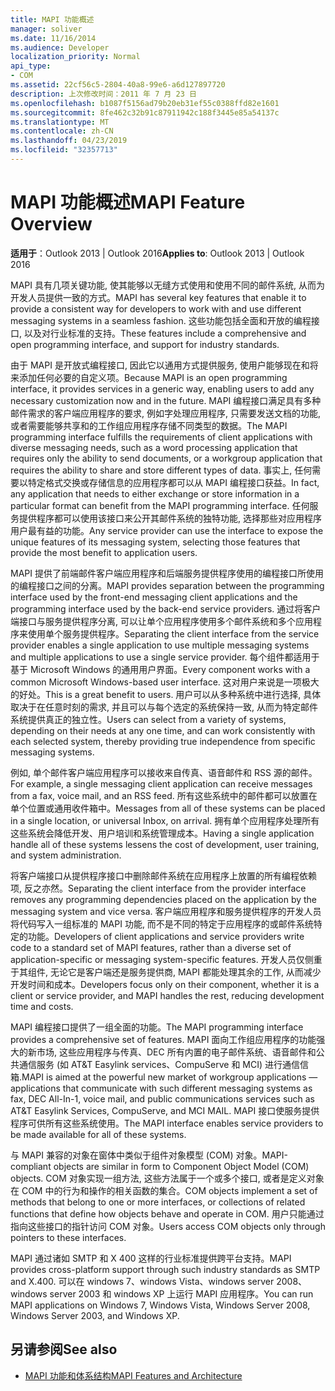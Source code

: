 ```yaml
---
title: MAPI 功能概述
manager: soliver
ms.date: 11/16/2014
ms.audience: Developer
localization_priority: Normal
api_type:
- COM
ms.assetid: 22cf56c5-2804-40a8-99e6-a6d127897720
description: 上次修改时间：2011 年 7 月 23 日
ms.openlocfilehash: b1087f5156ad79b20eb31ef55c0388ffd82e1601
ms.sourcegitcommit: 8fe462c32b91c87911942c188f3445e85a54137c
ms.translationtype: MT
ms.contentlocale: zh-CN
ms.lasthandoff: 04/23/2019
ms.locfileid: "32357713"
---
```

# <a name="mapi-feature-overview"></a><span data-ttu-id="43929-103">MAPI 功能概述</span><span class="sxs-lookup"><span data-stu-id="43929-103">MAPI Feature Overview</span></span>
 
<span data-ttu-id="43929-104">**适用于**：Outlook 2013 | Outlook 2016</span><span class="sxs-lookup"><span data-stu-id="43929-104">**Applies to**: Outlook 2013 | Outlook 2016</span></span> 
  
<span data-ttu-id="43929-105">MAPI 具有几项关键功能, 使其能够以无缝方式使用和使用不同的邮件系统, 从而为开发人员提供一致的方式。</span><span class="sxs-lookup"><span data-stu-id="43929-105">MAPI has several key features that enable it to provide a consistent way for developers to work with and use different messaging systems in a seamless fashion.</span></span> <span data-ttu-id="43929-106">这些功能包括全面和开放的编程接口, 以及对行业标准的支持。</span><span class="sxs-lookup"><span data-stu-id="43929-106">These features include a comprehensive and open programming interface, and support for industry standards.</span></span> 
  
<span data-ttu-id="43929-107">由于 MAPI 是开放式编程接口, 因此它以通用方式提供服务, 使用户能够现在和将来添加任何必要的自定义项。</span><span class="sxs-lookup"><span data-stu-id="43929-107">Because MAPI is an open programming interface, it provides services in a generic way, enabling users to add any necessary customization now and in the future.</span></span> <span data-ttu-id="43929-108">MAPI 编程接口满足具有多种邮件需求的客户端应用程序的要求, 例如字处理应用程序, 只需要发送文档的功能, 或者需要能够共享和的工作组应用程序存储不同类型的数据。</span><span class="sxs-lookup"><span data-stu-id="43929-108">The MAPI programming interface fulfills the requirements of client applications with diverse messaging needs, such as a word processing application that requires only the ability to send documents, or a workgroup application that requires the ability to share and store different types of data.</span></span> <span data-ttu-id="43929-109">事实上, 任何需要以特定格式交换或存储信息的应用程序都可以从 MAPI 编程接口获益。</span><span class="sxs-lookup"><span data-stu-id="43929-109">In fact, any application that needs to either exchange or store information in a particular format can benefit from the MAPI programming interface.</span></span> <span data-ttu-id="43929-110">任何服务提供程序都可以使用该接口来公开其邮件系统的独特功能, 选择那些对应用程序用户最有益的功能。</span><span class="sxs-lookup"><span data-stu-id="43929-110">Any service provider can use the interface to expose the unique features of its messaging system, selecting those features that provide the most benefit to application users.</span></span>
  
<span data-ttu-id="43929-111">MAPI 提供了前端邮件客户端应用程序和后端服务提供程序使用的编程接口所使用的编程接口之间的分离。</span><span class="sxs-lookup"><span data-stu-id="43929-111">MAPI provides separation between the programming interface used by the front-end messaging client applications and the programming interface used by the back-end service providers.</span></span> <span data-ttu-id="43929-112">通过将客户端接口与服务提供程序分离, 可以让单个应用程序使用多个邮件系统和多个应用程序来使用单个服务提供程序。</span><span class="sxs-lookup"><span data-stu-id="43929-112">Separating the client interface from the service provider enables a single application to use multiple messaging systems and multiple applications to use a single service provider.</span></span> <span data-ttu-id="43929-113">每个组件都适用于基于 Microsoft Windows 的通用用户界面。</span><span class="sxs-lookup"><span data-stu-id="43929-113">Every component works with a common Microsoft Windows-based user interface.</span></span> <span data-ttu-id="43929-114">这对用户来说是一项极大的好处。</span><span class="sxs-lookup"><span data-stu-id="43929-114">This is a great benefit to users.</span></span> <span data-ttu-id="43929-115">用户可以从多种系统中进行选择, 具体取决于在任意时刻的需求, 并且可以与每个选定的系统保持一致, 从而为特定邮件系统提供真正的独立性。</span><span class="sxs-lookup"><span data-stu-id="43929-115">Users can select from a variety of systems, depending on their needs at any one time, and can work consistently with each selected system, thereby providing true independence from specific messaging systems.</span></span> 
  
<span data-ttu-id="43929-116">例如, 单个邮件客户端应用程序可以接收来自传真、语音邮件和 RSS 源的邮件。</span><span class="sxs-lookup"><span data-stu-id="43929-116">For example, a single messaging client application can receive messages from a fax, voice mail, and an RSS feed.</span></span> <span data-ttu-id="43929-117">所有这些系统中的邮件都可以放置在单个位置或通用收件箱中。</span><span class="sxs-lookup"><span data-stu-id="43929-117">Messages from all of these systems can be placed in a single location, or universal Inbox, on arrival.</span></span> <span data-ttu-id="43929-118">拥有单个应用程序处理所有这些系统会降低开发、用户培训和系统管理成本。</span><span class="sxs-lookup"><span data-stu-id="43929-118">Having a single application handle all of these systems lessens the cost of development, user training, and system administration.</span></span> 
  
<span data-ttu-id="43929-119">将客户端接口从提供程序接口中删除邮件系统在应用程序上放置的所有编程依赖项, 反之亦然。</span><span class="sxs-lookup"><span data-stu-id="43929-119">Separating the client interface from the provider interface removes any programming dependencies placed on the application by the messaging system and vice versa.</span></span> <span data-ttu-id="43929-120">客户端应用程序和服务提供程序的开发人员将代码写入一组标准的 MAPI 功能, 而不是不同的特定于应用程序的或邮件系统特定的功能。</span><span class="sxs-lookup"><span data-stu-id="43929-120">Developers of client applications and service providers write code to a standard set of MAPI features, rather than a diverse set of application-specific or messaging system-specific features.</span></span> <span data-ttu-id="43929-121">开发人员仅侧重于其组件, 无论它是客户端还是服务提供商, MAPI 都能处理其余的工作, 从而减少开发时间和成本。</span><span class="sxs-lookup"><span data-stu-id="43929-121">Developers focus only on their component, whether it is a client or service provider, and MAPI handles the rest, reducing development time and costs.</span></span>
  
<span data-ttu-id="43929-122">MAPI 编程接口提供了一组全面的功能。</span><span class="sxs-lookup"><span data-stu-id="43929-122">The MAPI programming interface provides a comprehensive set of features.</span></span> <span data-ttu-id="43929-123">MAPI 面向工作组应用程序的功能强大的新市场, 这些应用程序与传真、DEC 所有内置的电子邮件系统、语音邮件和公共通信服务 (如 AT&T Easylink services、CompuServe 和 MCI) 进行通信信箱.</span><span class="sxs-lookup"><span data-stu-id="43929-123">MAPI is aimed at the powerful new market of workgroup applications — applications that communicate with such different messaging systems as fax, DEC All-In-1, voice mail, and public communications services such as AT&T Easylink Services, CompuServe, and MCI MAIL.</span></span> <span data-ttu-id="43929-124">MAPI 接口使服务提供程序可供所有这些系统使用。</span><span class="sxs-lookup"><span data-stu-id="43929-124">The MAPI interface enables service providers to be made available for all of these systems.</span></span> 
  
<span data-ttu-id="43929-125">与 MAPI 兼容的对象在窗体中类似于组件对象模型 (COM) 对象。</span><span class="sxs-lookup"><span data-stu-id="43929-125">MAPI-compliant objects are similar in form to Component Object Model (COM) objects.</span></span> <span data-ttu-id="43929-126">COM 对象实现一组方法, 这些方法属于一个或多个接口, 或者是定义对象在 COM 中的行为和操作的相关函数的集合。</span><span class="sxs-lookup"><span data-stu-id="43929-126">COM objects implement a set of methods that belong to one or more interfaces, or collections of related functions that define how objects behave and operate in COM.</span></span> <span data-ttu-id="43929-127">用户只能通过指向这些接口的指针访问 COM 对象。</span><span class="sxs-lookup"><span data-stu-id="43929-127">Users access COM objects only through pointers to these interfaces.</span></span>
  
<span data-ttu-id="43929-128">MAPI 通过诸如 SMTP 和 X 400 这样的行业标准提供跨平台支持。</span><span class="sxs-lookup"><span data-stu-id="43929-128">MAPI provides cross-platform support through such industry standards as SMTP and X.400.</span></span> <span data-ttu-id="43929-129">可以在 windows 7、windows Vista、windows server 2008、windows server 2003 和 windows XP 上运行 MAPI 应用程序。</span><span class="sxs-lookup"><span data-stu-id="43929-129">You can run MAPI applications on Windows 7, Windows Vista, Windows Server 2008, Windows Server 2003, and Windows XP.</span></span> 
  
## <a name="see-also"></a><span data-ttu-id="43929-130">另请参阅</span><span class="sxs-lookup"><span data-stu-id="43929-130">See also</span></span>

- [<span data-ttu-id="43929-131">MAPI 功能和体系结构</span><span class="sxs-lookup"><span data-stu-id="43929-131">MAPI Features and Architecture</span></span>](mapi-features-and-architecture.md)

